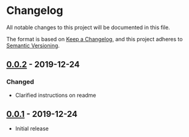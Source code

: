 # Changelog
All notable changes to this project will be documented in this file.

The format is based on [Keep a Changelog](https://keepachangelog.com/en/1.0.0/), and this project adheres to [Semantic Versioning](https://semver.org/spec/v2.0.0.html).

## [0.0.2] - 2019-12-24
### Changed
- Clarified instructions on readme

## [0.0.1] - 2019-12-24
- Initial release

[0.0.2]: https://github.com/Arcensoth/chunkbuster-datapack/compare/v0.0.1...v0.0.2
[0.0.1]: https://github.com/Arcensoth/chunkbuster-datapack/releases/tag/v0.0.1
